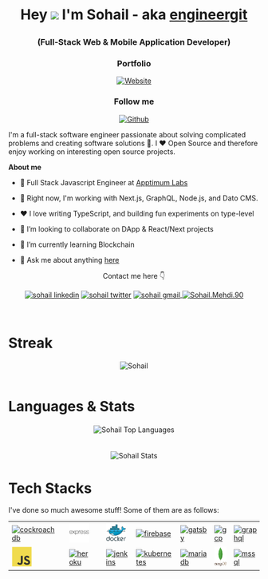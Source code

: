 <h1 align="center">
  
Hey <img src="https://raw.githubusercontent.com/iampavangandhi/iampavangandhi/master/gifs/Hi.gif" height="40px"> I'm Sohail - aka  [engineergit][website]
<h3 align="center">(Full-Stack Web & Mobile Application Developer)</h3>
</h1>
<div>

<div align="center">
  
### Portfolio

[![Website](https://img.shields.io/website?label=Sohail_Portfolio&style=for-the-badge&url=http://portfoliosohailraza.surge.sh)](http://portfoliosohailraza.surge.sh/)

### Follow me

[![Github](https://img.shields.io/github/followers/engineergit?label=Follow&style=social)](https://github.com/engineergit)

</div>


I'm a full-stack software engineer passionate about solving complicated problems and creating software solutions :robot:. I :heart: Open Source and therefore enjoy working on interesting open source projects.

**About me**

- 💼 Full Stack Javascript Engineer at [Apptimum Labs](https://apptimumlabs.com/)

- 🔭 Right now, I'm working with Next.js, GraphQL, Node.js, and Dato CMS.

- ❤️ I love writing TypeScript, and building fun experiments on type-level

- 👯 I’m looking to collaborate on DApp & React/Next projects 

- 🌱 I’m currently learning Blockchain 

- 💬 Ask me about anything [here](https://github.com/engineergit/engineergit/issues)

<!--
**engineergit/engineergit** is a ✨ _special_ ✨ repository because its `README.md` (this file) appears on your GitHub profile.

Here are some ideas to get you started:

- 🔭 I’m currently working on ...
- 🌱 I’m currently learning ...
- 👯 I’m looking to collaborate on ...
- 🤔 I’m looking for help with ...
- 💬 Ask me about ...
- 📫 How to reach me: ...
- 😄 Pronouns: ...
- ⚡ Fun fact: ...
-->

<div align="center">
Contact me here 👇

<p align="center">

<a href="https://www.linkedin.com/in/sohail-id/" target="blank"><img align="center" src="https://raw.githubusercontent.com/rahuldkjain/github-profile-readme-generator/master/src/images/icons/Social/linked-in-alt.svg" alt="sohail linkedin" height="30" width="40" /></a>
<a href="https://twitter.com/sohailraza45" target="blank"><img align="center" src="https://raw.githubusercontent.com/rahuldkjain/github-profile-readme-generator/master/src/images/icons/Social/twitter.svg" alt="sohail twitter" height="30" width="40" /></a>
 <a href="mailto:sohailmalik059@gmail.com" target="_blank">
    <img align="center" src="https://upload.wikimedia.org/wikipedia/commons/4/4e/Gmail_Icon.png" alt="sohail gmail" height="30" width="30" />
</a>
<a href="https://www.facebook.com/Sohail.Mehdi.90/" target="blank"><img align="center" src="https://raw.githubusercontent.com/rahuldkjain/github-profile-readme-generator/master/src/images/icons/Social/facebook.svg" alt="Sohail.Mehdi.90" height="30" width="40" /></a>
</p>
</div>


<br/>
<h1>Streak</h1>
<div align="center"> 
<img align="center" src="https://github-readme-streak-stats.herokuapp.com/?user=engineergit&theme=highcontrast&line_height=20" alt="Sohail"/>
</div>

<br/>
<h1>Languages & Stats</h1>
<div align="center"> 
<div><img height=259 align="center" src="https://github-readme-stats.vercel.app/api/top-langs/?username=engineergit&layout=compact&hide=html&theme=tokyonight" alt="Sohail Top Languages" /></div>
<br />
<br />
<div><img align="center" src="https://github-readme-stats.vercel.app/api?username=engineergit&show_icons=true&theme=tokyonight" alt="Sohail Stats" /></div>
  
</div>

<h1>Tech Stacks</h1>
I've done so much awesome stuff! Some of them are as follows:
<p align="left">
  <table>
    <tr>
          <td>
        <a href="https://www.cockroachlabs.com/product/cockroachdb/" target="_blank">
          <img src="https://cdn.worldvectorlogo.com/logos/cockroachdb.svg" alt="cockroachdb" width="40" height="40"/>
        </a>
      </td>
      <td>
        <a href="https://emberjs.com/" target="_blank">
          <img src="https://raw.githubusercontent.com/devicons/devicon/master/icons/ember/ember-original-wordmark.svg" alt="ember" width="40" height="40"/>
        </a>
      </td>
      <td>
        <a href="https://expressjs.com" target="_blank">
          <img src="https://raw.githubusercontent.com/devicons/devicon/master/icons/express/express-original-wordmark.svg" alt="express" width="40" height="40"/>
        </a>
      </td>
      <td>
        <a href="https://d3js.org/" target="_blank">
          <img src="https://raw.githubusercontent.com/devicons/devicon/master/icons/d3js/d3js-original.svg" alt="d3js" width="40" height="40"/>
        </a>
      </td>
      <td>
        <a href="https://www.docker.com/" target="_blank">
          <img src="https://raw.githubusercontent.com/devicons/devicon/master/icons/docker/docker-original-wordmark.svg" alt="docker" width="40" height="40"/>
        </a>
      </td>
      <td>
        <a href="https://firebase.google.com/" target="_blank">
          <img src="https://www.vectorlogo.zone/logos/firebase/firebase-icon.svg" alt="firebase" width="40" height="40"/>
        </a>
      </td>
      <td>
        <a href="https://www.gatsbyjs.com/" target="_blank">
          <img src="https://www.vectorlogo.zone/logos/gatsbyjs/gatsbyjs-icon.svg" alt="gatsby" width="40" height="40"/>
        </a>
      </td>
      <td>
        <a href="https://cloud.google.com" target="_blank">
          <img src="https://www.vectorlogo.zone/logos/google_cloud/google_cloud-icon.svg" alt="gcp" width="40" height="40"/>
        </a>
      </td>
      <td>
        <a href="https://graphql.org" target="_blank">
          <img src="https://www.vectorlogo.zone/logos/graphql/graphql-icon.svg" alt="graphql" width="40" height="40"/>
        </a>
      </td>
      <td>
        <a href="https://ionicframework.com" target="_blank">
          <img src="https://upload.wikimedia.org/wikipedia/commons/d/d1/Ionic_Logo.svg" alt="ionic" width="40" height="40"/>
        </a>
      </td>
    </tr>
    <tr>
      <td>
        <a href="https://developer.mozilla.org/en-US/docs/Web/JavaScript" target="_blank">
          <img src="https://raw.githubusercontent.com/devicons/devicon/master/icons/javascript/javascript-original.svg" alt="javascript" width="40" height="40"/>
        </a>
      </td>
      <td>
        <a href="https://gulpjs.com" target="_blank">
          <img src="https://raw.githubusercontent.com/devicons/devicon/master/icons/gulp/gulp-plain.svg" alt="gulp" width="40" height="40"/>
        </a>
      </td>
      <td>
        <a href="https://heroku.com" target="_blank">
          <img src="https://www.vectorlogo.zone/logos/heroku/heroku-icon.svg" alt="heroku" width="40" height="40"/>
        </a>
      </td>
      <td>
        <a href="https://www.w3.org/html/" target="_blank">
          <img src="https://raw.githubusercontent.com/devicons/devicon/master/icons/html5/html5-original-wordmark.svg" alt="html5" width="40" height="40"/>
        </a>
      </td>
      <td>
        <a href="https://www.jenkins.io" target="_blank">
          <img src="https://www.vectorlogo.zone/logos/jenkins/jenkins-icon.svg" alt="jenkins" width="40" height="40"/>
        </a>
      </td>
     <td>  <a href="https://kubernetes.io" target="_blank"> <img src="https://www.vectorlogo.zone/logos/kubernetes/kubernetes-icon.svg" alt="kubernetes" width="40" height="40"/> </a> </td> 
  <td> <a href="https://mariadb.org/" target="_blank"> <img src="https://www.vectorlogo.zone/logos/mariadb/mariadb-icon.svg" alt="mariadb" width="40" height="40"/> </a> </td> 
  <td> <a href="https://www.mongodb.com/" target="_blank"> <img src="https://raw.githubusercontent.com/devicons/devicon/master/icons/mongodb/mongodb-original-wordmark.svg" alt="mongodb" width="40" height="40"/> </a> </td> 
  <td> <a href="https://www.microsoft.com/en-us/sql-server" target="_blank"> <img src="https://www.svgrepo.com/show/303229/microsoft-sql-server-logo.svg" alt="mssql" width="40" height="40"/> </a> </td> 
  <td> <a href="https://www.mysql.com/" target="_blank"> <img src="https://raw.githubusercontent.com/devicons/devicon/master/icons/mysql/mysql-original-wordmark.svg" alt="mysql" width="40" height="40"/> </a> </td>
</tr>
  </table>
</p>
<br/>
<br/>

[website]: http://portfoliosohailraza.surge.sh
</div>
